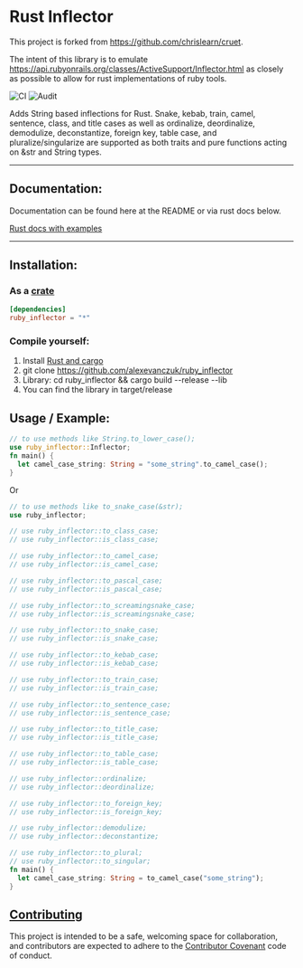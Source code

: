 # Rust Inflector

This project is forked from https://github.com/chrislearn/cruet.

The intent of this library is to emulate https://api.rubyonrails.org/classes/ActiveSupport/Inflector.html as closely as possible to allow for rust implementations of ruby tools.

![CI](https://github.com/alexevanczuk/packs/actions/workflows/ci.yml/badge.svg)
![Audit](https://github.com/alexevanczuk/packs/actions/workflows/audit.yml/badge.svg)

Adds String based inflections for Rust. Snake, kebab, train, camel,
sentence, class, and title cases as well as ordinalize,
deordinalize, demodulize, deconstantize, foreign key, table case, and pluralize/singularize are supported as both traits and pure functions
acting on &str and String types.

-----
## Documentation:

Documentation can be found here at the README or via rust docs below.

[Rust docs with examples](https://docs.rs/ruby_inflector)

-----

## Installation:

### As a [crate](http://crates.io)

```toml
[dependencies]
ruby_inflector = "*"
```

### Compile yourself:

1. Install [Rust and cargo](http://doc.crates.io/)
2. git clone https://github.com/alexevanczuk/ruby_inflector
3. Library: cd ruby_inflector && cargo build --release --lib
4. You can find the library in target/release

## Usage / Example:

```rust
// to use methods like String.to_lower_case();
use ruby_inflector::Inflector;
fn main() {
  let camel_case_string: String = "some_string".to_camel_case();
}

```

Or

```rust
// to use methods like to_snake_case(&str);
use ruby_inflector;

// use ruby_inflector::to_class_case;
// use ruby_inflector::is_class_case;

// use ruby_inflector::to_camel_case;
// use ruby_inflector::is_camel_case;

// use ruby_inflector::to_pascal_case;
// use ruby_inflector::is_pascal_case;

// use ruby_inflector::to_screamingsnake_case;
// use ruby_inflector::is_screamingsnake_case;

// use ruby_inflector::to_snake_case;
// use ruby_inflector::is_snake_case;

// use ruby_inflector::to_kebab_case;
// use ruby_inflector::is_kebab_case;

// use ruby_inflector::to_train_case;
// use ruby_inflector::is_train_case;

// use ruby_inflector::to_sentence_case;
// use ruby_inflector::is_sentence_case;

// use ruby_inflector::to_title_case;
// use ruby_inflector::is_title_case;

// use ruby_inflector::to_table_case;
// use ruby_inflector::is_table_case;

// use ruby_inflector::ordinalize;
// use ruby_inflector::deordinalize;

// use ruby_inflector::to_foreign_key;
// use ruby_inflector::is_foreign_key;

// use ruby_inflector::demodulize;
// use ruby_inflector::deconstantize;

// use ruby_inflector::to_plural;
// use ruby_inflector::to_singular;
fn main() {
  let camel_case_string: String = to_camel_case("some_string");
}
```

## [Contributing](CONTRIBUTING.md)

This project is intended to be a safe, welcoming space for collaboration, and contributors are expected to adhere to the [Contributor Covenant](http://contributor-covenant.org) code of conduct.
